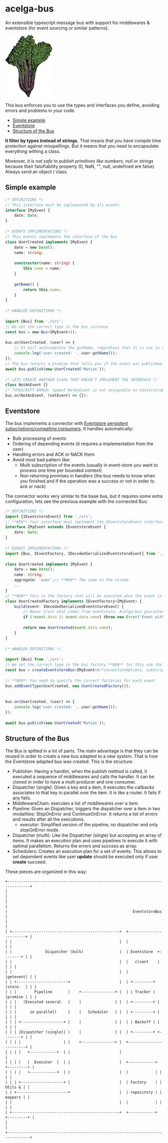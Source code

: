 # acelga-bus
An extensible typescript message bus with support for middlewares & eventstore (for event sourcing or similar patterns).

<img src="img/acelga.png">

This bus enforces you to use the types and interfaces you define, avoiding errors and problems in your code. 

<!-- MarkdownTOC autolink="true" autoanchor="true" -->

- [Simple example](#simple-example)
- [Eventstore](#eventstore)
- [Structure of the Bus](#structure-of-the-bus)

<!-- /MarkdownTOC -->

**It filter by types instead of strings.** That means that you have compile time protection against misspellings. But it means that you need to encapsulate everything withing a class. 

Moreover, *it is not safe to publish primitives like numbers, null or strings* because their falsifiability property (0, NaN, "", null, undefined are false). Always send an object / class.

<a id="simple-example"></a>
## Simple example

```typescript
/* DEFINITIONS */
// This interface must be implemented by all events
interface IMyEvent {
    date: Date;
}

/* EVENTS IMPLEMENTATIONS */
// This events implements the interface of the bus
class UserCreated implements IMyEvent {
    date = new Date();
    name: string;

    constructor(name: string) {
        this.name = name;
    }

    getName() {
        return this.name;
    }
}

/* HANDLER DEFINITIONS */

import {Bus} from './src';
// We set the correct type in the bus instance
const bus = new Bus<IMyEvent>();

bus.on(UserCreated, (user) => {
    // It will autocomplete the getName, regardless that it is not in the interface
    console.log('user created: ', user.getName());
});
// The bus returns a promise that tells you if the event was published successfully
await bus.publish(new UserCreated('Matias'));

/* LETS CREATE ANOTHER CLASS THAT DOESN'T IMPLEMENT THE INTERFACE */
class NotAnEvent {}
/* TYPESCRIPT ERROR: typeof NotAnEvent is not assignable to Constructable<IMyEvent>*/
bus.on(NotAnEvent, (notEvent) => {});
```

<a id="eventstore"></a>
## Eventstore

The bus implements a connector with [Eventstore](https://eventstore.org/) [persistent subscriptions/competing consumers](https://eventstore.org/docs/http-api/competing-consumers/index.html). It handles automatically:

 - Bulk processing of events
 - Ordering of depending events (it requires a implementation from the user)
 - Handling errors and ACK or NACK them
 - Avoid most bad pattern like:
     + Multi subscription of the events (usually in event-store you want to process one time per bounded context)
     + Non returning promises in handlers (the bus needs to know when you finished and if the operation was a success or not in order to ack or nack)

The connector works very similar to the base bus, but it requires some extra configuration, lets see the previous example with the connected Bus:

```typescript
/* DEFINITIONS */
import {IEventstoreEvent} from './src';
// **NEW** Your interface must implement the IEventstoreEvent interface
interface IMyEvent extends IEventstoreEvent {
    date: Date;
}

/* EVENTS IMPLEMENTATIONS */
import {Bus, IEventFactory, IDecodedSerializedEventstoreEvent} from './src';

class UserCreated implements IMyEvent {
    date = new Date();
    name: string;
    aggregate: 'user';// **NEW** The same as the stream
    ...
}
// **NEW** This is the factory that will be executed when the event is retrieved by Eventstore
class UserCreatedFactory implements IEventFactory<IMyEvent> {
    build(event: IDecodedSerializedEventstoreEvent) {
        // Never trust what comes from eventstore. Acelga-bus guarantees some attributes, but not the data content
        if (!event.data || event.data.name) throw new Error('Event without name');

        return new UserCreated(event.data.name);
    }
}

/* HANDLER DEFINITIONS */

import {Bus} from './src';
// We set the correct type in the bus factory **NEW** for this use the factory function
const bus = createEventstoreBus<IMyEvent>(/*connectionOptions, subscriptions*/);

// **NEW** You need to specify the correct factories for each event
bus.addEventType(UserCreated, new UserCreatedFactory());


bus.on(UserCreated, (user) => {
    console.log('user created: ', user.getName());
});

await bus.publish(new UserCreated('Matias'));
```

<a id="structure-of-the-bus"></a>
## Structure of the Bus

The Bus is spitted in a lot of parts. The main advantage is that they can be reused in order to create a new bus adapted to a new system. That is how the Eventstore adapted bus was created. This is the structure:

- Publisher: Having a handler, when the publish method is called, it executed a sequence of middlewares and calls the handler. It can be cloned in order to have a multi producer and one consumer.
- Dispatcher (single): Given a key and a item, it executes the callbacks associates to that key in parallel over the item. It is like a router. It fails if any fails.
- MiddlewareChain: executes a list of middlewares over a item.
- Pipeline: Given an Dispatcher, triggers the dispatcher over a item in two modalities: StopOnError and ContinueOnError. It returns a list of errors and results after all the executions.
    + executor: Simplified version of the pipeline, no dispatcher and only stopOnError mode.
- Dispatcher (multi): Like the Dispatcher (single) but accepting an array of items. It makes an execution plan and uses pipelines to execute it with optimal parallelism. Returns the errors and success as array.
- Schedulers: Creates an execution plan for a set of events. This allows to set dependent events like user **update** should be executed only if user **create** succeed.

These pieces are organized in this way:

```
+--------------------------------------------------------------------------------+
|                                                                                |
|                                                                                |
|                                                        EventstoreBus           |
|                                                                                |
| +------------------------------------------------+  +------------------------+ |
| |                                                |  |                        | |
| |               Dispatcher (bulk)                |  | Eventstore  +--------+ | |
| |                                                |  |   client    |        | | |
| |                                                |  |             |getevent| | |
| | +-----------------------+                      |  | +---------+ |store-  | | |
| | |        Pipeline       |    +---------------+ |  | | Tracker | |promise | | |
| | |   (Executed several   |    |               | |  | +---------+ |        | | |
| | |      in parallel)     |    |   Scheduler   | |  | +---------+ |        | | |
| | | +-------------------+ |    |               | |  | | Backoff | |        | | |
| | | |Dispatcher (single)| |    |               | |  | +---------+ +--------+ | |
| | | |                   | |    +---------------+ |  +------------------------+ |
| | | |   +------------+  | |                      |                             |
| | | |   |  Executor  |  | |                      |  +------------+ +---------+ |
| | | |   +------------+  | |                      |  |            | |         | |
| | | +-------------------+ |                      |  | Factory    | | Utils & | |
| | +-----------------------+                      |  | repository | | mappers | |
| |                                                |  |            | |         | |
| +------------------------------------------------+  +------------+ +---------+ |
|                                                                                |
+--------------------------------------------------------------------------------+
```
